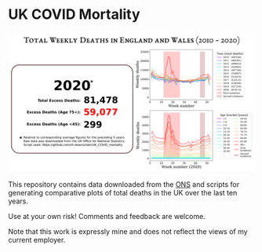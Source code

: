 # UK COVID Mortality

![Alt text](summary.png?raw=true "Summary")


This repository contains data downloaded from the [ONS](www.ons.gov.uk) and scripts for 
generating comparative plots of total deaths in the UK over the last ten years.

Use at your own risk! Comments and feedback are welcome.

Note that this work is expressly mine and does not reflect the views of my current employer.

